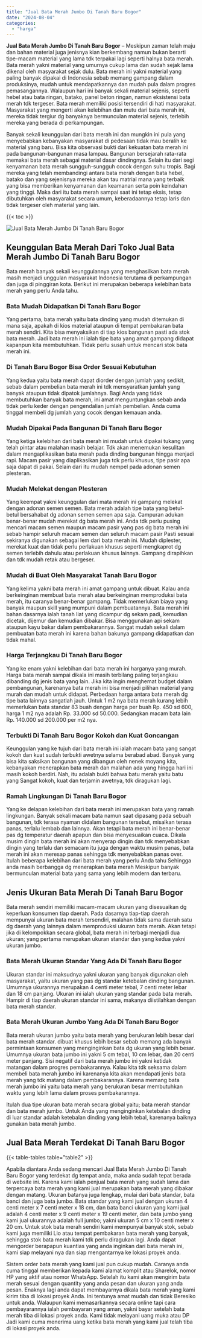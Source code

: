 ```yaml
---
title: "Jual Bata Merah Jumbo Di Tanah Baru Bogor"
date: "2024-08-04"
categories: 
  - "harga"
---
```


**Jual Bata Merah Jumbo Di Tanah Baru Bogor** – Meskipun zaman telah maju dan bahan material juga jenisnya kian berkembang namun bukan berarti tipe-macam material yang lama tdk terpakai lagi seperti halnya bata merah. Bata merah yakni material yang umurnya cukup lama dan sudah sejak lama dikenal oleh masyarakat sejak dulu. Bata merah ini yakni material yang paling banyak dipakai di Indonesia sebab memang gampang dalam produksinya, mudah untuk mendapatkannya dan mudah pula dalam progres pemasangannya. Walaupun hari ini banyak sekali material sejenis, seperti hebel atau bata ringan, batako, panel beton ringan, namun eksistensi bata merah tdk tergeser. Bata merah memiliki posisi tersendiri di hati masyarakat. Masyarakat yang mengerti akan kelebihan dan mutu dari bata merah ini, mereka tidak tergiur dg banyaknya bermunculan material sejenis, terlebih mereka yang berada di perkampungan.

Banyak sekali keunggulan dari bata merah ini dan mungkin ini pula yang menyebabkan kebanyakan masyarakat di pedesaan tidak mau beralih ke material yang baru. Bisa kita observasi bukti dari kekuatan bata merah ini pada bangunan-bangunan masa lampau. Bangunan bersejarah rata-rata memakai bata merah sebagai material dasar dindingnya. Selain itu dari segi kenyamanan bata merah sungguh-sungguh cocok dengan suhu tropis. Bagi mereka yang telah membandingi antara bata merah dengan bata hebel, batako dan yang sejenisnya mereka akan tau matrial mana yang terbaik yang bisa memberikan kenyamanan dan keamanan serta poin keindahan yang tinggi. Maka dari itu bata merah sampai saat ini tetap eksis, tetap dibutuhkan oleh masyarakat secara umum, keberadaannya tetap laris dan tidak tergeser oleh material yang lain.

{{< toc >}}

![Jual Bata Merah Jumbo Di Tanah Baru Bogor](/images/jual-bata-merah-06.png)

## Keunggulan Bata Merah Dari Toko Jual Bata Merah Jumbo Di Tanah Baru Bogor

Bata merah banyak sekali keunggulannya yang menghasilkan bata merah masih menjadi unggulan masyarakat Indonesia terutama di perkampungan dan juga di pinggiran kota. Berikut ini merupakan beberapa kelebihan bata merah yang perlu Anda tahu.

### Bata Mudah Didapatkan Di Tanah Baru Bogor

Yang pertama, bata merah yaitu bata dinding yang mudah ditemukan di mana saja, apakah di kios material ataupun di tempat pembakaran bata merah sendiri. Kita bisa menyaksikan di tiap kios bangunan pasti ada stok bata merah. Jadi bata merah ini ialah tipe bata yang amat gampang didapat kapanpun kita membutuhkan. Tidak perlu susah untuk mencari stok bata merah ini.

### Di Tanah Baru Bogor Bisa Order Sesuai Kebutuhan

Yang kedua yaitu bata merah dapat diorder dengan jumlah yang sedikit, sebab dalam pembelian bata merah ini tdk mensyaratkan jumlah yang banyak ataupun tidak dipatok jumlahnya. Bagi Anda yang tidak membutuhkan banyak bata merah, ini amat menguntungkan sebab anda tidak perlu keder dengan pengendalian jumlah pembelian. Anda cuma tinggal membeli dg jumlah yang cocok dengan kemauan anda.

### Mudah Dipakai Pada Bangunan Di Tanah Baru Bogor

Yang ketiga kelebihan dari bata merah ini mudah untuk dipakai tukang yang telah pintar atau malahan masih belajar. Tdk akan menemukan kesulitan dalam mengaplikasikan bata merah pada dinding bangunan hingga menjadi rapi. Macam pasir yang diaplikasikan juga tdk perlu khusus, tipe pasir apa saja dapat di pakai. Selain dari itu mudah nempel pada adonan semen plesteran.

### Mudah Melekat dengan Plesteran

Yang keempat yakni keunggulan dari mata merah ini gampang melekat dengan adonan semen semen. Bata merah adalah tipe bata yang betul-betul bersahabat dg adonan semen semen apa saja. Campuran adukan benar-benar mudah merekat dg bata merah ini. Anda tdk perlu pusing mencari macam semen maupun macam pasir yang pas dg bata merah ini sebab hampir seluruh macam semen dan seluruh macam pasir Pasti sesuai sekiranya digunakan sebagai lem dari bata merah ini. Mudah diplester, merekat kuat dan tidak perlu perlakuan khusus seperti mengkaprot dg semen terlebih dahulu atau perlakuan khusus lainnya. Gampang dirapihkan dan tdk mudah retak atau bergeser.

### Mudah di Buat Oleh Masyarakat Tanah Baru Bogor

Yang kelima yakni bata merah ini amat gampang untuk dibuat. Kalau anda berkeinginan membuat bata merah atau berkeinginan memproduksi bata merah, itu caranya benar-benar gampang. Tidak memerlukan biaya yang banyak maupun skill yang mumpuni dalam pembuatannya. Bata merah ini bahan dasarnya ialah tanah liat yang dicampur dg sekam padi, kemudian dicetak, dijemur dan kemudian dibakar. Bisa menggunakan api sekam ataupun kayu bakar dalam pembakarannya. Sangat mudah sekali dalam pembuatan bata merah ini karena bahan bakunya gampang didapatkan dan tidak mahal.

### Harga Terjangkau Di Tanah Baru Bogor

Yang ke enam yakni kelebihan dari bata merah ini harganya yang murah. Harga bata merah sampai dikala ini masih terbilang paling terjangkau dibanding dg jenis bata yang lain. Jika kita ingin menghemat budget dalam pembangunan, karenanya bata merah ini bisa menjadi pilihan material yang murah dan mudah untuk didapat. Perbedaan harga antara bata merah dg tipe bata lainnya sangatlah jauh. Untuk 1 m2 nya bata merah kurang lebih memerlukan bata standar 83 buah dengan harga per buah Rp. 450 sd 600, harga 1 m2 nya adalah Rp. 33.000 sd 50.000. Sedangkan macam bata lain Rp. 140.000 sd 200.000 per m2 nya.

### Terbukti Di Tanah Baru Bogor Kokoh dan Kuat Goncangan

Keunggulan yang ke tujuh dari bata merah ini ialah macam bata yang sangat kokoh dan kuat sudah terbukti awetnya selama berabad abad. Banyak yang bisa kita saksikan bangunan yang dibangun oleh nenek moyang kita, kebanyakan menerapkan bata merah dan malahan ada yang hingga hari ini masih kokoh berdiri. Nah, itu adalah bukti bahwa batu merah yaitu batu yang Sangat kokoh, kuat dan terjamin awetnya, tdk diragukan lagi.

### Ramah Lingkungan Di Tanah Baru Bogor

Yang ke delapan kelebihan dari bata merah ini merupakan bata yang ramah lingkungan. Banyak sekali macam bata namun saat dipasang pada sebuah bangunan, tdk terasa nyaman didalam bangunan tersebut, misalkan terasa panas, terlalu lembab dan lainnya. Akan tetapi bata merah ini benar-benar pas dg temperatur daerah apapun dan bisa menyesuaikan cuaca. Dikala musim dingin bata merah ini akan menyerap dingin dan tdk menyebabkan dingin yang terlalu dan semacam itu juga dengan waktu musim panas, bata merah ini akan meresap panas sehingga tdk menyebabkan panas over. Itulah beberapa kelebihan dari bata merah yang perlu Anda tahu Sehingga anda masih berbangga dg menerapkan bata merah Meskipun banyak bermunculan material bata yang sama yang lebih modern dan terbaru.

## Jenis Ukuran Bata Merah Di Tanah Baru Bogor

Bata merah sendiri memiliki macam-macam ukuran yang disesuaikan dg keperluan konsumen tiap daerah. Pada dasarnya tiap-tiap daerah mempunyai ukuran bata merah tersendiri, malahan tidak sama daerah satu dg daerah yang lainnya dalam memproduksi ukuran bata merah. Akan tetapi jika di kelompokkan secara global, bata merah ini terbagi menjadi dua ukuran; yang pertama merupakan ukuran standar dan yang kedua yakni ukuran jumbo.

### Bata Merah Ukuran Standar Yang Ada Di Tanah Baru Bogor

Ukuran standar ini maksudnya yakni ukuran yang banyak digunakan oleh masyarakat, yaitu ukuran yang pas dg standar ketebalan dinding bangunan. Umumnya ukurannya merupakan 4 centi meter tebal, 7 centi meter lebar dan 18 cm panjang. Ukuran ini ialah ukuran yang standar pada bata merah. Hampir di tiap daerah ukuran standar ini sama, makanya diistilahkan dengan bata merah standar.

### Bata Merah Ukuran Jumbo Yang Ada Di Tanah Baru Bogor

Bata merah ukuran jumbo yaitu bata merah yang berukuran lebih besar dari bata merah standar. dibuat khusus lebih besar sebab memang ada banyak permintaan konsumen yang menginginkan bata dg ukuran yang lebih besar. Umumnya ukuran bata jumbo ini yakni 5 cm tebal, 10 cm lebar, dan 20 centi meter panjang. Sisi negatif dari bata merah jumbo ini yakni ketidak matangan dalam progres pembakarannya. Kalau kita tdk seksama dalam membeli bata merah jumbo ini karenanya kita akan mendapati jenis bata merah yang tdk matang dalam pembakarannya. Karena memang bata merah jumbo ini yaitu bata merah yang berukuran besar membutuhkan waktu yang lebih lama dalam proses pembakarannya.

Itulah dua tipe ukuran bata merah secara global yaitu; bata merah standar dan bata merah jumbo. Untuk Anda yang menginginkan ketebalan dinding di luar standar adalah ketebalan dinding yang lebih tebal, karenanya baiknya gunakan bata merah jumbo.

## Jual Bata Merah Terdekat Di Tanah Baru Bogor

{{< table-tables table="table2" >}}

Apabila diantara Anda sedang mencari Jual Bata Merah Jumbo Di Tanah Baru Bogor yang terdekat dg tempat anda, maka anda sudah tepat berada di website ini. Karena kami ialah penjual bata merah yang sudah lama dan terpercaya bata merah yang kami jual merupakan bata merah yang dibakar dengan matang. Ukuran batanya juga lengkap, mulai dari bata standar, bata banci dan juga bata jumbo. Bata standar yang kami jual dengan ukuran 4 centi meter x 7 centi meter x 18 cm, dan bata banci ukuran yang kami jual adalah 4 centi meter x 9 centi meter x 19 centi meter, dan bata jumbo yang kami jual ukurannya adalah full jumbo; yakni ukuran 5 cm x 10 centi meter x 20 cm. Untuk stok bata merah sendiri kami mempunyai banyak stok, sebab kami juga memiliki Lio atau tempat pembakaran bata merah yang banyak, sehingga stok bata merah kami tdk perlu diragukan lagi. Anda dapat mengorder berapapun kuantias yang anda inginkan dari bata merah ini, kami siap melayani nya dan siap mengantarnya ke lokasi proyek anda.

Sistem order bata merah yang kami jual pun cukup mudah. Caranya anda cuma tinggal memberikan kepada kami alamat komplit atau Sharelok, nomor HP yang aktif atau nomor WhatsApp. Setelah itu kami akan mengirim bata merah sesuai dengan quantity yang anda pesan dan ukuran yang anda pesan. Enaknya lagi anda dapat membayarnya dikala bata merah yang kami kirim tiba di lokasi proyek Anda. Ini tentunya amat mudah dan tidak Beresiko untuk anda. Walaupun kami memasarkannya secara online tapi cara pembayarannya ialah pembayaran yang aman, yakni bayar setelah bata merah tiba di lokasi proyek anda. Kami tidak melayani uang muka atau DP Jadi kami cuma menerima uang ketika bata merah yang kami jual telah tiba di lokasi proyek anda.
